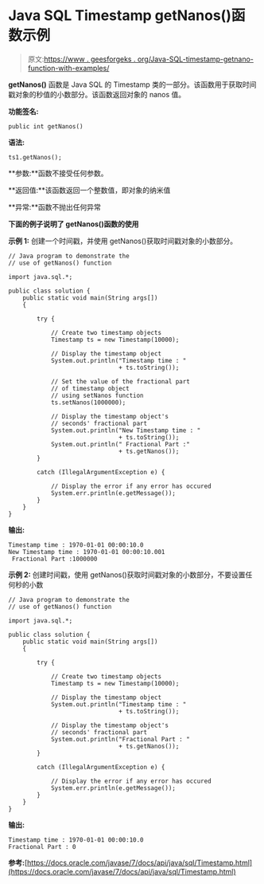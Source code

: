 # Java SQL Timestamp getNanos()函数示例

> 原文:[https://www . geesforgeks . org/Java-SQL-timestamp-getnano-function-with-examples/](https://www.geeksforgeeks.org/java-sql-timestamp-getnanos-function-with-examples/)

**getNanos()** 函数是 Java SQL 的 Timestamp 类的一部分。该函数用于获取时间戳对象的秒值的小数部分。该函数返回对象的 nanos 值。

**功能签名:**

```
public int getNanos()
```

**语法:**

```
ts1.getNanos();
```

**参数:**函数不接受任何参数。

**返回值:**该函数返回一个整数值，即对象的纳米值

**异常:**函数不抛出任何异常

**下面的例子说明了 getNanos()函数的使用**

**示例 1:** 创建一个时间戳，并使用 getNanos()获取时间戳对象的小数部分。

```
// Java program to demonstrate the
// use of getNanos() function

import java.sql.*;

public class solution {
    public static void main(String args[])
    {

        try {

            // Create two timestamp objects
            Timestamp ts = new Timestamp(10000);

            // Display the timestamp object
            System.out.println("Timestamp time : "
                               + ts.toString());

            // Set the value of the fractional part
            // of timestamp object
            // using setNanos function
            ts.setNanos(1000000);

            // Display the timestamp object's
            // seconds' fractional part
            System.out.println("New Timestamp time : "
                               + ts.toString());
            System.out.println(" Fractional Part :"
                               + ts.getNanos());
        }

        catch (IllegalArgumentException e) {

            // Display the error if any error has occured
            System.err.println(e.getMessage());
        }
    }
}
```

**输出:**

```
Timestamp time : 1970-01-01 00:00:10.0
New Timestamp time : 1970-01-01 00:00:10.001
 Fractional Part :1000000

```

**示例 2:** 创建时间戳，使用 getNanos()获取时间戳对象的小数部分，不要设置任何秒的小数

```
// Java program to demonstrate the
// use of getNanos() function

import java.sql.*;

public class solution {
    public static void main(String args[])
    {

        try {

            // Create two timestamp objects
            Timestamp ts = new Timestamp(10000);

            // Display the timestamp object
            System.out.println("Timestamp time : "
                               + ts.toString());

            // Display the timestamp object's
            // seconds' fractional part
            System.out.println("Fractional Part : "
                               + ts.getNanos());
        }

        catch (IllegalArgumentException e) {

            // Display the error if any error has occured
            System.err.println(e.getMessage());
        }
    }
}
```

**输出:**

```
Timestamp time : 1970-01-01 00:00:10.0
Fractional Part : 0

```

**参考:**[https://docs.oracle.com/javase/7/docs/api/java/sql/Timestamp.html](https://docs.oracle.com/javase/7/docs/api/java/sql/Timestamp.html)